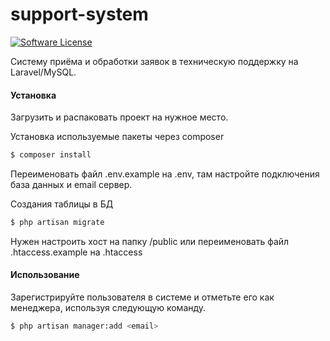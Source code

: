 # support-system
[![Software License](https://img.shields.io/badge/license-MIT-brightgreen.svg?style=flat-square)](LICENSE.md)

Систему приёма и обработки заявок в техническую поддержку на Laravel/MySQL.

#### Установка
Загрузить и распаковать проект на нужное место.

Установка используемые пакеты через composer
``` bash
$ composer install
```
Переименовать файл .env.example на .env, там настройте подключения база данных и email сервер.

Создания таблицы в БД
``` bash
$ php artisan migrate
```
Нужен настроить хост на папку /public или переименовать файл .htaccess.example на .htaccess

#### Использование
Зарегистрируйте пользователя в системе и отметьте его как менеджера, используя следующую команду.
``` bash
$ php artisan manager:add <email>
```